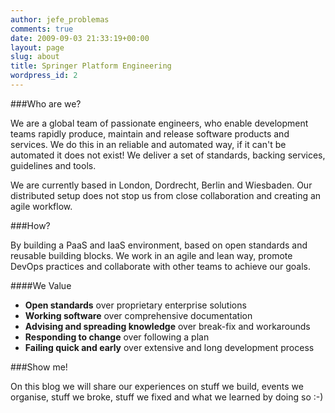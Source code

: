 ```yaml
---
author: jefe_problemas
comments: true
date: 2009-09-03 21:33:19+00:00
layout: page
slug: about
title: Springer Platform Engineering
wordpress_id: 2
---
```




###Who are we?

We are a global team of passionate engineers, who enable development teams rapidly produce, maintain and release software products and services. We do this in an reliable and automated way, if it can't be automated it does not exist! We deliver a set of standards, backing services, guidelines and tools.

We are currently based in London, Dordrecht, Berlin and Wiesbaden. Our distributed setup does not stop us from close collaboration and creating an agile workflow.


###How?

By building a PaaS and IaaS environment, based on open standards and reusable building blocks. We work in an agile and lean way, promote DevOps practices and collaborate with other teams to achieve our goals.


####We Value

- **Open standards** over proprietary enterprise solutions
- **Working software** over comprehensive documentation
- **Advising and spreading knowledge** over break-fix and workarounds
- **Responding to change** over following a plan
- **Failing quick and early** over extensive and long development process



###Show me!

On this blog we will share our experiences on stuff we build, events we organise, stuff we broke, stuff we fixed and what we learned by doing so :-)

